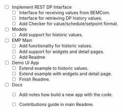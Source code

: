 * [ ] Implement REST DP Interface
  * [ ] Interface for receiving values from BEMCom.
  * [ ] Interface for retrieving DP history values.
  * [ ] Add Checker for value/schedule/setpoint format.
* [ ] Models
  * [ ] Add support for historic values.
* [ ] EMP Main
  * [ ] Add functionality for historic values.
  * [ ] Add support for widgets and detail pages.
  * [ ] Add Readme
* [ ] Demo UI App
  * [ ] Extend example to historic values.
  * [ ] Extend example with widgets and detail page.
  * [ ] Finish Readme.
* [ ] Docs
  * [ ] Add notes how build a new app with the code.
  * [ ] Contributions guide in main Readme.

